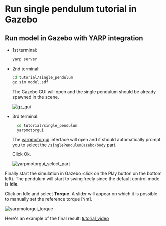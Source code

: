 # Run single pendulum tutorial in Gazebo

## Run model in Gazebo with YARP integration

- 1st terminal:

  ~~~bash
  yarp server
  ~~~

- 2nd terminal:

  ~~~bash
  cd tutorial/single_pendulum
  gz sim model.sdf
  ~~~

  The Gazebo GUI will open and the single pendulum should be already spawned in the scene.

  ![gz_gui](https://github.com/robotology/gz-sim-yarp-plugins/assets/57228872/508f767c-9a8c-460c-87c7-9964fa01261b)

- 3rd terminal:

  ~~~bash
    cd tutorial/single_pendulum
    yarpmotorgui
  ~~~

  The [yarpmotorgui](https://www.yarp.it/latest/group__yarpmotorgui.html) interface will open and it should automatically prompt you to select the `/singlePendulumGazebo/body` part.
  
  Click Ok.

  ![yarpmotorgui_select_part](https://github.com/robotology/gz-sim-yarp-plugins/assets/57228872/5f962770-b08e-4f30-9990-5b2940da5811)

Finally start the simulation in Gazebo (click on the Play button on the bottom left). The pendulum will start to swing freely since the default control mode is **Idle**.

Click on Idle and select **Torque**. A slider will appear on which it is possible to manually set the reference torque [Nm].

![yarpmotorgui_torque](https://github.com/robotology/gz-sim-yarp-plugins/assets/57228872/53f87d7f-9cad-4e24-9c43-5d227368aa3f)

Here's an example of the final result:
[tutorial_video](https://github.com/robotology/gz-sim-yarp-plugins/assets/57228872/396992b5-f627-447e-b6b9-e3a122819ef7)
